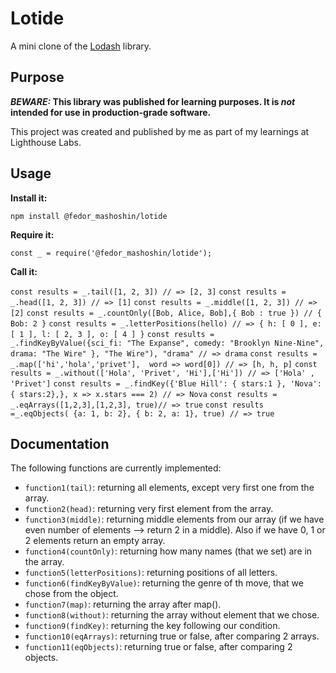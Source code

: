 # Lotide

A mini clone of the [Lodash](https://lodash.com) library.

## Purpose

**_BEWARE:_ This library was published for learning purposes. It is _not_ intended for use in production-grade software.**

This project was created and published by me as part of my learnings at Lighthouse Labs. 

## Usage

**Install it:**

`npm install @fedor_mashoshin/lotide`

**Require it:**

`const _ = require('@fedor_mashoshin/lotide');`

**Call it:**

`const results = _.tail([1, 2, 3]) // => [2, 3]`
`const results = _.head([1, 2, 3]) // => [1]`
`const results = _.middle([1, 2, 3]) // => [2]`
`const results = _.countOnly([Bob, Alice, Bob],{ Bob : true }) // { Bob: 2 }`
`const results = _.letterPositions(hello) // => { h: [ 0 ], e: [ 1 ], l: [ 2, 3 ], o: [ 4 ] }`
`const results = _.findKeyByValue({sci_fi: "The Expanse", comedy: "Brooklyn Nine-Nine", drama: "The Wire" }, "The Wire"), "drama" // => drama`
`const results = _.map(['hi','hola','privet'],  word => word[0]) // => [h, h, p]`
`const results = _.without(['Hola', 'Privet', 'Hi'],['Hi']) // => ['Hola' , 'Privet']`
`const results = _.findKey({'Blue Hill': { stars:1 }, 'Nova':{ stars:2},}, x => x.stars === 2) // => Nova`
`const results = _.eqArrays([1,2,3],[1,2,3], true)// => true`
`const results =_.eqObjects( {a: 1, b: 2}, { b: 2, a: 1}, true) // => true`

## Documentation

The following functions are currently implemented:

* `function1(tail)`: returning all elements, except very first one from the array.
* `function2(head)`: returning very first element from the array.
* `function3(middle)`: returning middle elements from our array (if we have even number of elements --> return 2 in a middle). Also if we have 0, 1 or 2 elements return an empty array.  
* `function4(countOnly)`: returning how many names (that we set) are in the array.
* `function5(letterPositions)`: returning positions of all letters.
* `function6(findKeyByValue)`: returning the genre of th move, that we chose from the object.
* `function7(map)`: returning the array after map().
* `function8(without)`: returning the array without element that we chose.
* `function9(findKey)`: returning the key following our condition.
* `function10(eqArrays)`: returning true or false, after comparing 2 arrays.
* `function11(eqObjects)`: returning true or false, after comparing 2 objects.

